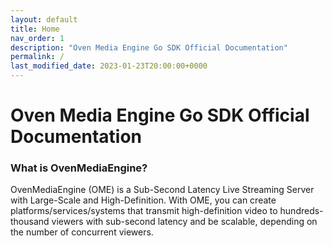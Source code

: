 ```yaml
---
layout: default
title: Home
nav_order: 1
description: "Oven Media Engine Go SDK Official Documentation"
permalink: /
last_modified_date: 2023-01-23T20:00:00+0000
---
```


# Oven Media Engine Go SDK Official Documentation

### What is OvenMediaEngine?
OvenMediaEngine (OME) is a Sub-Second Latency Live Streaming Server with Large-Scale and High-Definition. With OME, you can create platforms/services/systems that transmit high-definition video to hundreds-thousand viewers with sub-second latency and be scalable, depending on the number of concurrent viewers.